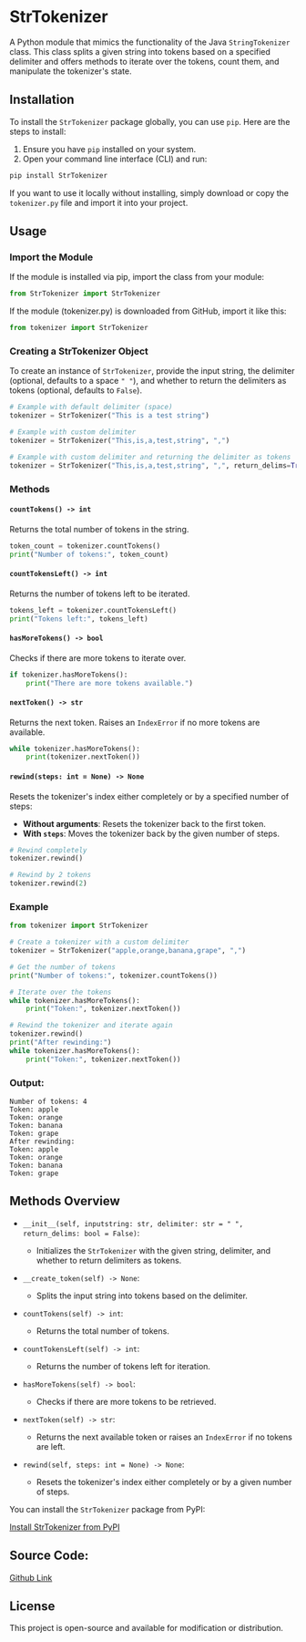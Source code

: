 
# StrTokenizer

A Python module that mimics the functionality of the Java `StringTokenizer` class. This class splits a given string into tokens based on a specified delimiter and offers methods to iterate over the tokens, count them, and manipulate the tokenizer's state.

## Installation

To install the `StrTokenizer` package globally, you can use `pip`. Here are the steps to install:

1. Ensure you have `pip` installed on your system.
2. Open your command line interface (CLI) and run:

```bash
pip install StrTokenizer
```

If you want to use it locally without installing, simply download or copy the `tokenizer.py` file and import it into your project.

## Usage

### Import the Module

If the module is installed via pip, import the class from your module:

```python
from StrTokenizer import StrTokenizer
```


If the module (tokenizer.py) is downloaded from GitHub, import it like this:

```python
from tokenizer import StrTokenizer
```

### Creating a StrTokenizer Object

To create an instance of `StrTokenizer`, provide the input string, the delimiter (optional, defaults to a space `" "`), and whether to return the delimiters as tokens (optional, defaults to `False`).

```python
# Example with default delimiter (space)
tokenizer = StrTokenizer("This is a test string")

# Example with custom delimiter
tokenizer = StrTokenizer("This,is,a,test,string", ",")

# Example with custom delimiter and returning the delimiter as tokens
tokenizer = StrTokenizer("This,is,a,test,string", ",", return_delims=True)
```

### Methods

#### `countTokens() -> int`

Returns the total number of tokens in the string.

```python
token_count = tokenizer.countTokens()
print("Number of tokens:", token_count)
```

#### `countTokensLeft() -> int`

Returns the number of tokens left to be iterated.

```python
tokens_left = tokenizer.countTokensLeft()
print("Tokens left:", tokens_left)
```

#### `hasMoreTokens() -> bool`

Checks if there are more tokens to iterate over.

```python
if tokenizer.hasMoreTokens():
    print("There are more tokens available.")
```

#### `nextToken() -> str`

Returns the next token. Raises an `IndexError` if no more tokens are available.

```python
while tokenizer.hasMoreTokens():
    print(tokenizer.nextToken())
```

#### `rewind(steps: int = None) -> None`

Resets the tokenizer's index either completely or by a specified number of steps:
- **Without arguments**: Resets the tokenizer back to the first token.
- **With `steps`**: Moves the tokenizer back by the given number of steps.

```python
# Rewind completely
tokenizer.rewind()

# Rewind by 2 tokens
tokenizer.rewind(2)
```

### Example

```python
from tokenizer import StrTokenizer

# Create a tokenizer with a custom delimiter
tokenizer = StrTokenizer("apple,orange,banana,grape", ",")

# Get the number of tokens
print("Number of tokens:", tokenizer.countTokens())

# Iterate over the tokens
while tokenizer.hasMoreTokens():
    print("Token:", tokenizer.nextToken())

# Rewind the tokenizer and iterate again
tokenizer.rewind()
print("After rewinding:")
while tokenizer.hasMoreTokens():
    print("Token:", tokenizer.nextToken())
```

### Output:

```text
Number of tokens: 4
Token: apple
Token: orange
Token: banana
Token: grape
After rewinding:
Token: apple
Token: orange
Token: banana
Token: grape
```

## Methods Overview

- `__init__(self, inputstring: str, delimiter: str = " ", return_delims: bool = False)`:
  - Initializes the `StrTokenizer` with the given string, delimiter, and whether to return delimiters as tokens.
  
- `__create_token(self) -> None`:
  - Splits the input string into tokens based on the delimiter.
  
- `countTokens(self) -> int`:
  - Returns the total number of tokens.
  
- `countTokensLeft(self) -> int`:
  - Returns the number of tokens left for iteration.
  
- `hasMoreTokens(self) -> bool`:
  - Checks if there are more tokens to be retrieved.
  
- `nextToken(self) -> str`:
  - Returns the next available token or raises an `IndexError` if no tokens are left.
  
- `rewind(self, steps: int = None) -> None`:
  - Resets the tokenizer's index either completely or by a given number of steps.
 
You can install the `StrTokenizer` package from PyPI:

[Install StrTokenizer from PyPI](https://pypi.org/project/StrTokenizer/1.1.0/)

## Source Code:

[Github Link](https://github.com/CyberPokemon/StrTokenizer)

## License

This project is open-source and available for modification or distribution.
